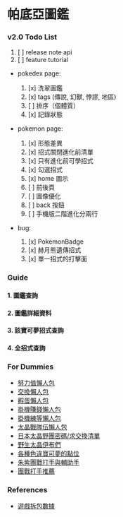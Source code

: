# 帕底亞圖鑑

### v2.0 Todo List

1. [ ] release note api
2. [ ] feature tutorial

- pokedex page:

  1. [x] 洗翠圖鑑
  2. [x] tags (傳說, 幻獸, 悖謬, 地區)
  3. [ ] 排序（個體質）
  4. [x] 記錄狀態

- pokemon page:

  1. [x] 形態差異
  2. [x] 招式關閉進化前清單
  3. [x] 只有進化前可學招式
  4. [x] 勾選招式
  5. [x] home 圖示
  6. [ ] 前後頁
  7. [ ] 圖像優化
  8. [ ] back 按鈕
  9. [ ] 手機版二階進化分兩行

- bug:

  1. [x] PokemonBadge
  2. [x] 赫月熊遺傳招式
  3. [x] 單一招式的打擊面

### Guide

#### 1. 圖鑑查詢

#### 2. 圖鑑詳細資料

#### 3. 該寶可夢招式查詢

#### 4. 全招式查詢

### For Dummies

- [努力值懶人包](https://forum.gamer.com.tw/C.php?bsn=1647&snA=119065)
- [交換懶人包](https://forum.gamer.com.tw/C.php?bsn=1647&snA=119388)
- [孵蛋懶人包](https://forum.gamer.com.tw/C.php?bsn=1647&snA=120138)
- [掛機賺錢懶人包](https://youtu.be/p1rneSpX98g)
- [掛機練等懶人包](https://youtu.be/sp9LKOJuK58)
- [太晶戰隊伍懶人包](https://forum.gamer.com.tw/C.php?bsn=1647&snA=120345)
- [日本太晶野團密碼/求交換清單](https://gamewith.jp/pokemon-sv/article/show/375234)
- [野生太晶伊布們](https://youtu.be/fX0uqTbQVxw)
- [各種色違寶可夢的點位](https://forum.gamer.com.tw/C.php?bsn=1647&snA=121134)
- [朱紫團戰打手與輔助手](http://www.ptt.cc/bbs/PokeMon/M.1672875869.A.EA9.html)
- [團戰打手推薦](https://forum.gamer.com.tw/C.php?bsn=1647&snA=122237&tnum=6)

### References

- [遊戲拆包數據](https://twitter.com/Kaphotics/status/1701848058382979285)
